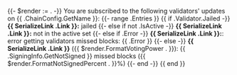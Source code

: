 {{- $render := . -}}
You are subscribed to the following validators' updates on {{ .ChainConfig.GetName }}:
{{- range .Entries }}
{{ if .Validator.Jailed -}}
**{{ SerializeLink .Link }}:** jailed
{{- else if not .IsActive -}}
**{{ SerializeLink .Link }}:** not in the active set
{{- else if .Error -}}
**{{ SerializeLink .Link }}:**: error getting validators missed blocks: {{ .Error }}
{{- else -}}
**{{ SerializeLink .Link }}** ({{ $render.FormatVotingPower . }}): {{ .SigningInfo.GetNotSigned }} missed blocks ({{ $render.FormatNotSignedPercent . }}%)
{{- end -}}
{{ end }}
